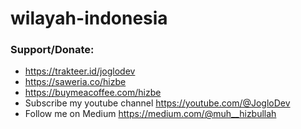 # wilayah-indonesia



### Support/Donate:

- https://trakteer.id/joglodev
- https://saweria.co/hizbe
- https://buymeacoffee.com/hizbe
- Subscribe my youtube channel https://youtube.com/@JogloDev
- Follow me on Medium https://medium.com/@muh__hizbullah
